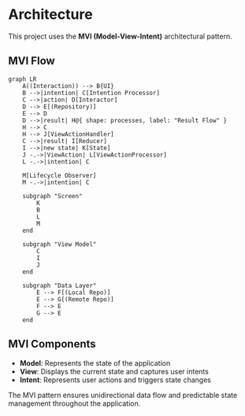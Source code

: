 # Architecture

This project uses the **MVI (Model-View-Intent)** architectural pattern.

## MVI Flow

```mermaid
graph LR
    A((Interaction)) --> B{UI}
    B -->|intention| C[Intention Processor]
    C -->|action| D[Interactor]
    D --> E[(Repository)]
    E --> D
    D -->|result| H@{ shape: processes, label: "Result Flow" }
    H --> C
    H --> J[ViewActionHandler]
    C -->|result| I[Reducer]
    I -->|new state| K[State]
    J -.->|ViewAction| L[ViewActionProcessor]
    L -.->|intention| C

    M[Lifecycle Observer]
    M -.->|intention| C

    subgraph "Screen"
        K
        B
        L
        M
    end

    subgraph "View Model"
        C
        I
        J
    end

    subgraph "Data Layer"
        E --> F[(Local Repo)]
        E --> G[(Remote Repo)]
        F --> E
        G --> E
    end
```

## MVI Components

- **Model**: Represents the state of the application
- **View**: Displays the current state and captures user intents
- **Intent**: Represents user actions and triggers state changes

The MVI pattern ensures unidirectional data flow and predictable state management throughout the application.
